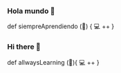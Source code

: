 ### Hola mundo 👋

def siempreAprendiendo (🤔) {
  💻 ++
}

### Hi there 👋

def allwaysLearning (🤔){
  💻 ++
}
<!--
**rescolanof/rescolanof** is a ✨ _special_ ✨ repository because its `README.md` (this file) appears on your GitHub profile.

Here are some ideas to get you started:

- 🔭 I’m currently working on ...
- 🌱 I’m currently learning ...
- 👯 I’m looking to collaborate on ...
- 🤔 I’m looking for help with ...
- 💬 Ask me about ...
- 📫 How to reach me: ...
- 😄 Pronouns: ...
- ⚡ Fun fact: ...
-->
